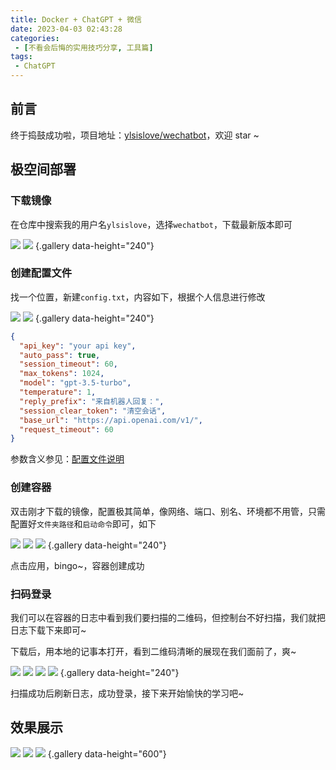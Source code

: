 ```yaml
---
title: Docker + ChatGPT + 微信
date: 2023-04-03 02:43:28
categories:
 - [不看会后悔的实用技巧分享, 工具篇]
tags: 
 - ChatGPT
---
```


## 前言
终于捣鼓成功啦，项目地址：[ylsislove/wechatbot](https://github.com/ylsislove/wechatbot)，欢迎 star ~

## 极空间部署
### 下载镜像
在仓库中搜索我的用户名`ylsislove`，选择`wechatbot`，下载最新版本即可

![](https://image.aayu.today/uploads/2023/04/03/202304030227517.png)
![](https://image.aayu.today/uploads/2023/04/03/202304030228047.png)
{.gallery  data-height="240"}

### 创建配置文件
找一个位置，新建`config.txt`，内容如下，根据个人信息进行修改

![](https://image.aayu.today/uploads/2023/04/03/202304030230032.png)
![](https://image.aayu.today/uploads/2023/04/03/202304030231212.png)
{.gallery  data-height="240"}

```json
{
  "api_key": "your api key",
  "auto_pass": true,
  "session_timeout": 60,
  "max_tokens": 1024,
  "model": "gpt-3.5-turbo",
  "temperature": 1,
  "reply_prefix": "来自机器人回复：",
  "session_clear_token": "清空会话",
  "base_url": "https://api.openai.com/v1/",
  "request_timeout": 60
}
```

参数含义参见：[配置文件说明](https://github.com/ylsislove/wechatbot#%E9%85%8D%E7%BD%AE%E6%96%87%E4%BB%B6%E8%AF%B4%E6%98%8E)

### 创建容器
双击刚才下载的镜像，配置极其简单，像网络、端口、别名、环境都不用管，只需配置好`文件夹路径`和`启动命令`即可，如下

![](https://image.aayu.today/uploads/2023/04/03/202304030234539.png)
![](https://image.aayu.today/uploads/2023/04/03/202304030234624.png)
![](https://image.aayu.today/uploads/2023/04/03/202304030236817.png)
{.gallery  data-height="240"}

点击应用，bingo~，容器创建成功

### 扫码登录
我们可以在容器的日志中看到我们要扫描的二维码，但控制台不好扫描，我们就把日志下载下来即可~

下载后，用本地的记事本打开，看到二维码清晰的展现在我们面前了，爽~

![](https://image.aayu.today/uploads/2023/04/03/202304030240193.png)
![](https://image.aayu.today/uploads/2023/04/03/202304030238171.png)
![](https://image.aayu.today/uploads/2023/04/03/202304030249151.png)
![](https://image.aayu.today/uploads/2023/04/03/202304030241329.png)
{.gallery  data-height="240"}

扫描成功后刷新日志，成功登录，接下来开始愉快的学习吧~

## 效果展示
![](https://image.aayu.today/uploads/2023/04/03/202304030216436.jpg)
![](https://image.aayu.today/uploads/2023/04/03/202304030216410.jpg)
![](https://image.aayu.today/uploads/2023/04/03/202304030216301.jpg)
{.gallery  data-height="600"}
